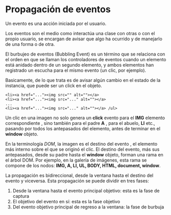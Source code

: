 # Propagación de eventos
Un evento es una acción iniciada por el usuario.

Los eventos son el medio como interactúa una clase con otras o con el propio usuario, se encargan de avisar que algo ha ocurrido y de manejarlo de una forma o de otra.

El burbujeo de eventos (Bubbling Event) es un término que se relaciona con el orden en que se llaman los controladores de eventos cuando un elemento está anidado dentro de un segundo elemento, y ambos elementos han registrado un escucha para el mismo evento (un clic, por ejemplo).

Basicamente, de lo que trata es de avisar algún cambio en el estado de la instancia, que puede ser un click en el objeto.

> <ul>
    <li><a href="..."><img src="" alt=""></a>
    <li><a href="..."><img src="..." alt=""></a>
    ...
    <li><a href="..."><img src="..." alt=""></a> /ul> 


Un clic en una imagen no solo genera un __click__ evento para el __IMG__ elemento correspondiente , sino también para el padre __A__ , para el abuelo, __LI__ etc., pasando por todos los antepasados ​​del elemento, antes de terminar en el __window__ objeto.

En la terminología *DOM*, la imagen es el destino del evento , el elemento más interno sobre el que se originó el clic. El destino del evento, más sus antepasados, desde su padre hasta el __window__ objeto, forman una rama en el árbol DOM.
Por ejemplo, en la galería de imágenes, esta rama se compone de los nodos: __IMG, A, LI, UL, BODY, HTML, document, window__.

 
La propagación es bidireccional, desde la ventana hasta el destino del evento y viceversa. Esta propagación se puede dividir en tres fases:

1. Desde la ventana hasta el evento principal objetivo: esta es la fase de captura
2. El objetivo del evento en sí: esta es la fase objetivo
3. Del evento objetivo principal de regreso a la ventana: la fase de burbuja
